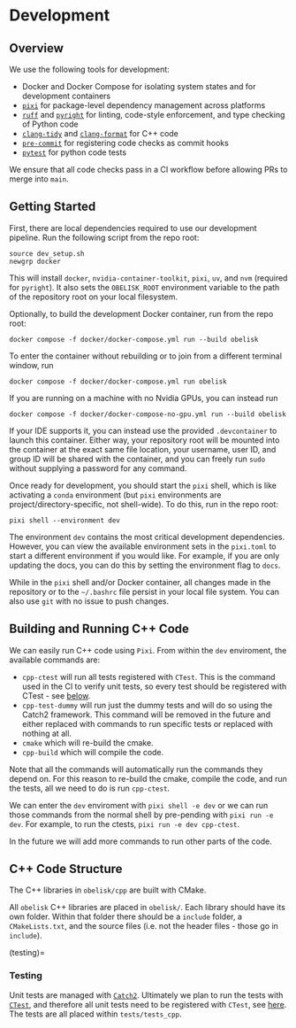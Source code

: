 # Development

## Overview
We use the following tools for development:
* Docker and Docker Compose for isolating system states and for development containers
* [`pixi`](https://pixi.sh/latest/) for package-level dependency management across platforms
* [`ruff`](https://docs.astral.sh/ruff/) and [`pyright`](https://github.com/microsoft/pyright) for linting, code-style enforcement, and type checking of Python code
* [`clang-tidy`](https://clang.llvm.org/extra/clang-tidy/) and [`clang-format`](https://clang.llvm.org/docs/ClangFormat.html) for C++ code
* [`pre-commit`](https://pre-commit.com/) for registering code checks as commit hooks
* [`pytest`](https://docs.pytest.org/en/8.2.x/) for python code tests

We ensure that all code checks pass in a CI workflow before allowing PRs to merge into `main`.

## Getting Started
First, there are local dependencies required to use our development pipeline. Run the following script from the repo root:
```
source dev_setup.sh
newgrp docker
```
This will install `docker`, `nvidia-container-toolkit`, `pixi`, `uv`, and `nvm` (required for `pyright`). It also sets the `OBELISK_ROOT` environment variable to the path of the repository root on your local filesystem.

Optionally, to build the development Docker container, run from the repo root:
```
docker compose -f docker/docker-compose.yml run --build obelisk
```
To enter the container without rebuilding or to join from a different terminal window, run
```
docker compose -f docker/docker-compose.yml run obelisk
```
If you are running on a machine with no Nvidia GPUs, you can instead run
```
docker compose -f docker/docker-compose-no-gpu.yml run --build obelisk
```
If your IDE supports it, you can instead use the provided `.devcontainer` to launch this container. Either way, your repository root will be mounted into the container at the exact same file location, your username, user ID, and group ID will be shared with the container, and you can freely run `sudo` without supplying a password for any command.

Once ready for development, you should start the `pixi` shell, which is like activating a `conda` environment (but `pixi` environments are project/directory-specific, not shell-wide). To do this, run in the repo root:
```
pixi shell --environment dev
```
The environment `dev` contains the most critical development dependencies. However, you can view the available environment sets in the `pixi.toml` to start a different environment if you would like. For example, if you are only updating the docs, you can do this by setting the environment flag to `docs`.

While in the `pixi` shell and/or Docker container, all changes made in the repository or to the `~/.bashrc` file persist in your local file system. You can also use `git` with no issue to push changes.

## Building and Running C++ Code
We can easily run C++ code using `Pixi`. From within the `dev` enviroment, the available commands are:
- `cpp-ctest` will run all tests registered with `CTest`. This is the command used in the CI to verify unit tests, so every test should be registered with CTest - see [below](#testing).
- `cpp-test-dummy` will run just the dummy tests and will do so using the Catch2 framework. This command will be removed in the future and either replaced with commands to run specific tests or replaced with nothing at all. <!-- TODO (@zolkin): Remove this when we don't have the dummy test -->
- `cmake` which will re-build the cmake.
- `cpp-build` which will compile the code.

<!-- TODO (@zolkin): move this to a generic pici section.  -->
Note that all the commands will automatically run the commands they depend on. For this reason to re-build the cmake, compile the code, and run the tests, all we need to do is run `cpp-ctest`.

We can enter the `dev` enviroment with `pixi shell -e dev` or we can run those commands from the normal shell by pre-pending with `pixi run -e dev`. For example, to run the ctests, `pixi run -e dev cpp-ctest`.

In the future we will add more commands to run other parts of the code.

## C++ Code Structure
The C++ libraries in `obelisk/cpp` are built with CMake.

All `obelisk` C++ libraries are placed in `obelisk/`. Each library should have its own folder. Within that folder there should be a `include` folder, a `CMakeLists.txt`, and the source files (i.e. not the header files - those go in `include`).

(testing)=
### Testing
Unit tests are managed with [`Catch2`](https://github.com/catchorg/Catch2). Ultimately we plan to run the tests with [`CTest`](https://cmake.org/cmake/help/book/mastering-cmake/chapter/Testing%20With%20CMake%20and%20CTest.html), and therefore all unit tests need to be registered with `CTest`, see [here](https://github.com/catchorg/Catch2/blob/devel/docs/cmake-integration.md). The tests are all placed within `tests/tests_cpp`.

